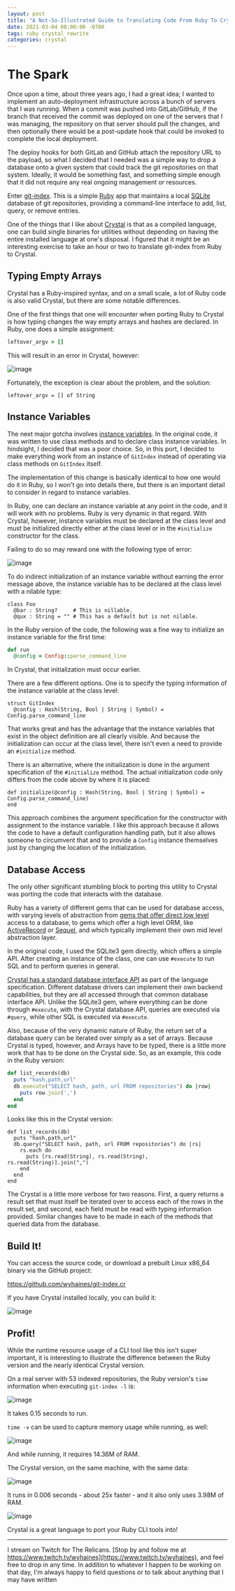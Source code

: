 ```yaml
---
layout: post
title: "A Not-So-Illustrated Guide to Translating Code From Ruby To Crystal"
date: 2021-03-04 08:00:00 -0700
tags: ruby crystal rewrite
categories: crystal
---
```

# The Spark

Once upon a time, about three years ago, I had a great idea; I wanted to implement an auto-deployment infrastructure across a bunch of servers that I was running. When a commit was pushed into GitLab/GitHub, if the branch that received the commit was deployed on one of the servers that I was managing, the repository on that server should pull the changes, and then optionally there would be a post-update hook that could be invoked to complete the local deployment.

The deploy hooks for both GitLab and GitHub attach the repository URL to the payload, so what I decided that I needed was a simple way to drop a database onto a given system that could track the git repositories on that system. Ideally, it would be something fast, and something simple enough that it did not require any real ongoing management or resources.

Enter [git-index](https://github.com/wyhaines/git-index). This is a simple [Ruby](https://www.ruby-lang.org/) app that maintains a local [SQLite](https://www.sqlite.org/index.html) database of git repositories, providing a command-line interface to add, list, query, or remove entries. 

One of the things that I like about [Crystal](https://crystal-lang.org/) is that as a compiled language, one can build single binaries for utilities without depending on having the entire installed language at one's disposal. I figured that it might be an interesting exercise to take an hour or two to translate git-index from Ruby to Crystal.

## Typing Empty Arrays

Crystal has a Ruby-inspired syntax, and on a small scale, a lot of Ruby code is also valid Crystal, but there are some notable differences.

One of the first things that one will encounter when porting Ruby to Crystal is how typing changes the way empty arrays and hashes are declared. In Ruby, one does a simple assignment:

```ruby
leftover_argv = []
```

This will result in an error in Crystal, however:

![image](https://www.wyhaines.com/assets/img/posts/2021-03-04-a-not-so-illustrated-guide-to-translating-code-from-ruby-to-crystal/for_empty_arrays.png)

Fortunately, the exception is clear about the problem, and the solution:

```crystal
leftover_argv = [] of String
```

## Instance Variables

The next major gotcha involves [instance variables](https://crystal-lang.org/reference/syntax_and_semantics/methods_and_instance_variables.html). In the original code, it was written to use class methods and to declare class instance variables.  In hindsight, I decided that was a poor choice. So, in this port, I decided to make everything work from an instance of `GitIndex` instead of operating via class methods on `GitIndex` itself.

The implementation of this change is basically identical to how one would do it in Ruby, so I won't go into details there, but there is an important detail to consider in regard to instance variables.

In Ruby, one can declare an instance variable at any point in the code, and it will work with no problems. Ruby is very dynamic in that regard. With Crystal, however, instance variables must be declared at the class level and must be initialized directly either at the class level or in the `#initialize` constructor for the class.

Failing to do so may reward one with the following type of error:

![image](https://www.therelicans.com/remoteimages/uploads/articles/tfe6mt6mqd6ddp3eblwv.png)
 
To do indirect initialization of an instance variable without earning the error message above, the instance variable has to be declared at the class level with a nilable type:

```crystal
class Foo
  @bar : String?     # This is nillable.
  @qux : String = "" # This has a default but is not nilable.
```

In the Ruby version of the code, the following was a fine way to initialize an instance variable for the first time:

```ruby
def run
  @config = Config::parse_command_line
```

In Crystal, that initialization must occur earlier.

There are a few different options. One is to specify the typing information of the instance variable at the class level:

```crystal
struct GitIndex
  @config : Hash(String, Bool | String | Symbol) = Config.parse_command_line
```

That works great and has the advantage that the instance variables that exist in the object definition are all clearly visible. And because the initialization can occur at the class level, there isn't even a need to provide an `#initialize` method.

There is an alternative, where the initialization is done in the argument specification of the `#initialize` method. The actual initialization code only differs from the code above by where it is placed:

```crystal
def initialize(@config : Hash(String, Bool | String | Symbol) = Config.parse_command_line)
end
```

This approach combines the argument specification for the constructor with assignment to the instance variable. I like this approach because it allows the code to have a default configuration handling path, but it also allows someone to circumvent that and to provide a `Config` instance themselves just by changing the location of the initialization.

## Database Access

The only other significant stumbling block to porting this utility to Crystal was porting the code that interacts with the database.

Ruby has a variety of different gems that can be used for database access, with varying levels of abstraction from [gems that offer direct low level](https://www.ruby-toolbox.com/categories/SQL_Database_Adapters) access to a database, to gems which offer a high level ORM, like [ActiveRecord](https://guides.rubyonrails.org/active_record_basics.html) or [Sequel](https://github.com/jeremyevans/sequel), and which typically implement their own mid level abstraction layer.

In the original code, I used the SQLite3 gem directly, which offers a simple API. After creating an instance of the class, one can use `#execute` to run SQL and to perform queries in general.

[Crystal has a standard database interface API](https://crystal-lang.org/reference/database/index.html) as part of the language specification. Different database drivers can implement their own backend capabilities, but they are all accessed through that common database interface API. Unlike the SQLite3 gem, where everything can be done through `#execute`, with the Crystal database API, queries are executed via `#query`, while other SQL is executed via `#execute`.

Also, because of the very dynamic nature of Ruby, the return set of a database query can be iterated over simply as a set of arrays. Because Crystal is typed, however, and Arrays have to be typed, there is a little more work that has to be done on the Crystal side. So, as an example, this code in the Ruby version:

```ruby
def list_records(db)
  puts "hash,path,url"
  db.execute("SELECT hash, path, url FROM repositories") do |row|
    puts row.join(',')
  end
end
```

Looks like this in the Crystal version:

```crystal
def list_records(db)
  puts "hash,path,url"
  db.query("SELECT hash, path, url FROM repositories") do |rs|
    rs.each do
      puts [rs.read(String), rs.read(String), rs.read(String)].join(",")
    end
  end
end
```

The Crystal is a little more verbose for two reasons. First, a query returns a result set that must itself be iterated over to access each of the rows in the result set, and second, each field must be read with typing information provided. Similar changes have to be made in each of the methods that queried data from the database.

## Build It!

You can access the source code, or download a prebuilt Linux x86_64 binary via the GitHub project:

https://github.com/wyhaines/git-index.cr

If you have Crystal installed locally, you can build it:

![image](https://www.therelicans.com/remoteimages/uploads/articles/q74tqpe0j7con1t38cli.png)

## Profit!

While the runtime resource usage of a CLI tool like this isn't super important, it is interesting to illustrate the difference between the Ruby version and the nearly identical Crystal version.

On a real server with 53 indexed repositories, the Ruby version's `time` information when executing `git-index -l` is:

![image](https://www.therelicans.com/remoteimages/uploads/articles/tkcdqhfv8xwbjkxgfsp7.png)

It takes 0.15 seconds to run.

`time -v` can be used to capture memory usage while running, as well:

![image](https://www.therelicans.com/remoteimages/uploads/articles/pap3h1pd1y94grxd7sht.png) 

And while running, it requires 14.36M of RAM.

The Crystal version, on the same machine, with the same data:

![image](https://www.therelicans.com/remoteimages/uploads/articles/rrecrfq5ksi1luqt6jw9.png)

It runs in 0.006 seconds - about 25x faster - and it also only uses 3.98M of RAM.

![image](https://www.therelicans.com/remoteimages/uploads/articles/lrzaxph95c9nf3mbn8jo.png)
 

Crystal is a great language to port your Ruby CLI tools into!

---

I stream on Twitch for The Relicans. [Stop by and follow me at https://www.twitch.tv/wyhaines](https://www.twitch.tv/wyhaines), and feel free to drop in any time. In addition to whatever I happen to be working on that day, I'm always happy to field questions or to talk about anything that I may have written